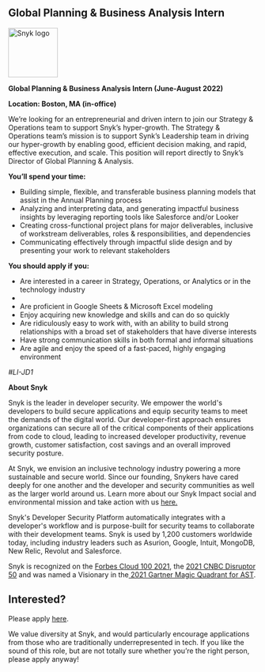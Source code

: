 Global Planning & Business Analysis Intern
---

<img src="https://res.cloudinary.com/snyk/image/upload/v1537345894/press-kit/brand/logo-black.png" width="100" alt="Snyk logo" />

<p><strong>Global Planning &amp; Business Analysis Intern (June-August 2022)</strong></p>
<p><strong>Location: Boston, MA (in-office)</strong></p>
<p><span style="font-weight: 400;">We’re looking for an entrepreneurial and driven intern to join our Strategy &amp; Operations team to support Snyk’s hyper-growth. The Strategy &amp; Operations team’s mission is to support Synk’s Leadership team in driving our hyper-growth by enabling good, efficient decision making, and rapid, effective execution, and scale. This position will report directly to Snyk’s Director of Global Planning &amp; Analysis.&nbsp;</span></p>
<p><strong>You’ll spend your time:&nbsp;</strong></p>
<ul>
<li style="font-weight: 400;"><span style="font-weight: 400;">Building simple, flexible, and transferable business planning models that assist in the Annual Planning process</span></li>
<li style="font-weight: 400;"><span style="font-weight: 400;">Analyzing and interpreting data, and generating impactful business insights by leveraging reporting tools like Salesforce and/or Looker</span></li>
<li style="font-weight: 400;"><span style="font-weight: 400;">Creating cross-functional project plans for major deliverables, inclusive of workstream deliverables, roles &amp; responsibilities, and dependencies</span></li>
<li style="font-weight: 400;"><span style="font-weight: 400;">Communicating effectively through impactful slide design and by presenting your work to relevant stakeholders</span></li>
</ul>
<p><strong>You should apply if you:</strong></p>
<ul>
<li style="font-weight: 400;"><span style="font-weight: 400;">Are interested in a career in Strategy, Operations, or Analytics or in the technology industry</span></li>
<li style="font-weight: 400;">&nbsp;</li>
<li style="font-weight: 400;"><span style="font-weight: 400;">Are proficient in Google Sheets &amp; Microsoft Excel modeling</span></li>
<li style="font-weight: 400;"><span style="font-weight: 400;">Enjoy acquiring new knowledge and skills and can do so quickly</span></li>
<li style="font-weight: 400;"><span style="font-weight: 400;">Are ridiculously easy to work with, with an ability to build strong relationships with a broad set of stakeholders that have diverse interests</span></li>
<li style="font-weight: 400;"><span style="font-weight: 400;">Have strong communication skills in both formal and informal situations</span></li>
<li style="font-weight: 400;"><span style="font-weight: 400;">Are agile and enjoy the speed of a fast-paced, highly engaging environment</span></li>
</ul>
<p><em><span style="font-weight: 400;">#LI-JD1</span></em></p><div class="content-conclusion"><p><strong>About Snyk</strong></p>
<p><span style="font-weight: 400;">Snyk is the leader in developer security. We empower the world's developers to build secure applications and equip security teams to meet the demands of the digital world. Our developer-first approach ensures organizations can secure all of the critical components of their applications from code to cloud, leading to increased developer productivity, revenue growth, customer satisfaction, cost savings and an overall improved security posture.&nbsp;</span></p>
<p><span style="font-weight: 400;">At Snyk, we envision an inclusive technology industry powering a more sustainable and secure world.</span> <span style="font-weight: 400;">Since our founding, Snykers have cared deeply for one another and the developer and security communities as well as the larger world around us. Learn more about our Snyk Impact social and environmental mission and take action with us </span><a href="https://snyk.io/about/snyk-impact/"><span style="font-weight: 400;">here.</span></a></p>
<p><span style="font-weight: 400;">Snyk's Developer Security Platform automatically integrates with a developer's workflow and is purpose-built for security teams to collaborate with their development teams. Snyk is used by 1,200 customers worldwide today, including industry leaders such as Asurion, Google, Intuit, MongoDB, New Relic, Revolut and Salesforce.</span></p>
<p><span style="font-weight: 400;">Snyk is recognized on the </span><a href="https://www.forbes.com/cloud100/#6f24b5ba5f94"><span style="font-weight: 400;">Forbes Cloud 100 2021</span></a><span style="font-weight: 400;">, the </span><a href="https://www.cnbc.com/2021/05/25/these-are-the-2021-cnbc-disruptor-50-companies.html"><span style="font-weight: 400;">2021 CNBC Disruptor 50</span></a><span style="font-weight: 400;"> and was named a Visionary in the</span><a href="https://snyk.io/blog/snyk-visionary-2021-gartner-magic-quadrant-for-ast/"><span style="font-weight: 400;"> 2021 Gartner Magic Quadrant for AST</span></a><span style="font-weight: 400;">.</span></p></div>

Interested?
---

Please apply [here](https://boards.greenhouse.io/snyk/jobs/6035404002#app).

We value diversity at Snyk, and would particularly encourage applications from those who are traditionally underrepresented in tech.
If you like the sound of this role, but are not totally sure whether you’re the right person, please apply anyway!
